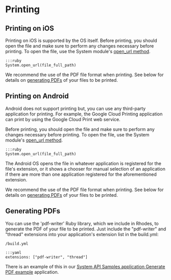 # Printing

## Printing on iOS
Printing on iOS is supported by the OS itself. Before printing, you should open the file and make sure to perform any changes necessary before printing. To open the file, use the System module's [open_url method](../api/system#mopenUrl).

	:::ruby
	System.open_url(file_full_path)

We recommend the use of the PDF file format when printing. See below for details on [generating PDFs](#generating-pdfs) of your files to be printed.

## Printing on Android
Android does not support printing but, you can use any third-party application for printing. For example, the Google Cloud Printing application can print by using the Google Cloud Print web service.

Before printing, you should open the file and make sure to perform any changes necessary before printing. To open the file, use the System module's [open_url method](../api/system#mopenUrl).

	:::ruby
	System.open_url(file_full_path)

The Android OS opens the file in whatever application is registered for the file's extension, or it shows a chooser for manual selection of an application if there are more than one application registered for the aforementioned extension.

We recommend the use of the PDF file format when printing. See below for details on [generating PDFs](#generating-pdfs) of your files to be printed.

## Generating PDFs
You can use the 'pdf-writer' Ruby library, which we include in Rhodes, to generate the PDF of your file to be printed. Just include the "pdf-writer" and "thread" extensions into your application's extension list in the build.yml:

`/build.yml`

	:::yaml
	extensions: ["pdf-writer", "thread"] 

There is an example of this in our [System API Samples application Generate PDF example](http://github.com/rhomobile/rhodes-system-api-samples/tree/master/app/GeneratePDF/controller.rb) application.